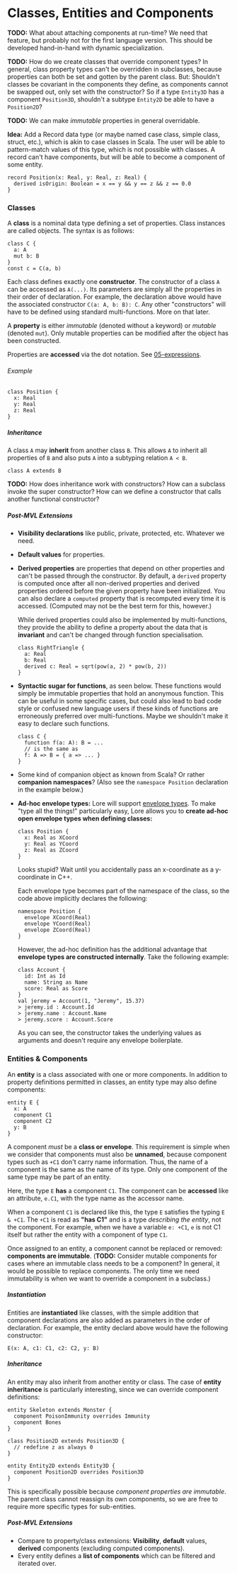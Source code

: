 # Classes, Entities and Components

**TODO:** What about attaching components at run-time? We need that feature, but probably not for the first language version. This should be developed hand-in-hand with dynamic specialization.

**TODO:** How do we create classes that override component types? In general, class property types can't be overridden in subclasses, because properties can both be set and gotten by the parent class. But: Shouldn't classes be covariant in the components they define, as components cannot be swapped out, only set with the constructor? So if a type `Entity3D` has a component `Position3D`, shouldn't a subtype `Entity2D` be able to have a `Position2D`?

**TODO:** We can make *immutable* properties in general overridable.

**Idea:** Add a Record data type (or maybe named case class, simple class, struct, etc.), which is akin to case classes in Scala. The user will be able to pattern-match values of this type, which is not possible with classes. A record can't have components, but will be able to become a component of some entity.

```
record Position(x: Real, y: Real, z: Real) {
  derived isOrigin: Boolean = x == y && y == z && z == 0.0
}
```






### Classes

A **class** is a nominal data type defining a set of properties. Class instances are called objects. The syntax is as follows:

```
class C {
  a: A
  mut b: B
}
const c = C(a, b)
```

Each class defines exactly one **constructor**. The constructor of a class `A` can be accessed as `A(...)`. Its parameters are simply all the properties in their order of declaration. For example, the declaration above would have the associated constructor `C(a: A, b: B): C`. Any other "constructors" will have to be defined using standard multi-functions. More on that later.

A **property** is either *immutable* (denoted without a keyword) or *mutable* (denoted `mut`). Only mutable properties can be modified after the object has been constructed.

Properties are **accessed** via the dot notation. See [05-expressions](05-expressions.md).

###### Example

```
class Position {
  x: Real
  y: Real
  z: Real
}
```

##### Inheritance

A class `A` may **inherit** from another class `B`. This allows `A` to inherit all properties of `B` and also puts `A` into a subtyping relation `A < B`.

```
class A extends B
```

**TODO:** How does inheritance work with constructors? How can a subclass invoke the super constructor? How can we define a constructor that calls another functional constructor?

##### Post-MVL Extensions

- **Visibility declarations** like public, private, protected, etc. Whatever we need.

- **Default values** for properties.

- **Derived properties** are properties that depend on other properties and can't be passed through the constructor. By default, a `derived` property is computed once after all non-derived properties and derived properties ordered before the given property have been initialized. You can also declare a `computed` property that is recomputed every time it is accessed. (Computed may not be the best term for this, however.)

  While derived properties could also be implemented by multi-functions, they provide the ability to define a property about the data that is **invariant** and can't be changed through function specialisation.

  ```
  class RightTriangle {
    a: Real
    b: Real
    derived c: Real = sqrt(pow(a, 2) * pow(b, 2))
  }
  ```

- **Syntactic sugar for functions**, as seen below. These functions would simply be immutable properties that hold an anonymous function. This can be useful in some specific cases, but could also lead to bad code style or confused new language users if these kinds of functions are erroneously preferred over multi-functions. Maybe we shouldn't make it easy to declare such functions.

  ```
  class C {
    function f(a: A): B = ...
    // is the same as
    f: A => B = { a => ... }
  }
  ```

- Some kind of companion object as known from Scala? Or rather **companion namespaces**? (Also see the `namespace Position` declaration in the example below.)

- **Ad-hoc envelope types:** Lore will support [envelope types](types.md). To make "type all the things!" particularly easy, Lore allows you to **create ad-hoc open envelope types when defining classes:**

  ```
  class Position {
    x: Real as XCoord
    y: Real as YCoord
    z: Real as ZCoord
  }
  ```

  Looks stupid? Wait until you accidentally pass an x-coordinate as a y-coordinate in C++.

  Each envelope type becomes part of the namespace of the class, so the code above implicitly declares the following:

  ```
  namespace Position {
    envelope XCoord(Real)
    envelope YCoord(Real)
    envelope ZCoord(Real)
  }
  ```

  However, the ad-hoc definition has the additional advantage that **envelope types are constructed internally**. Take the following example:

  ```
  class Account {
    id: Int as Id
    name: String as Name
    score: Real as Score
  }
  val jeremy = Account(1, "Jeremy", 15.37)
  > jeremy.id : Account.Id
  > jeremy.name : Account.Name
  > jeremy.score : Account.Score
  ```

  As you can see, the constructor takes the underlying values as arguments and doesn't require any envelope boilerplate.



### Entities & Components

An **entity** is a class associated with one or more components. In addition to property definitions permitted in classes, an entity type may also define components:

```
entity E {
  x: A
  component C1
  component C2
  y: B
}
```

A component *must* be a **class or envelope**. This requirement is simple when we consider that components must also be **unnamed**, because component types such as `+C1` don't carry name information. Thus, the name of a component is the same as the name of its type. Only one component of the same type may be part of an entity.

Here, the type `E` **has** a component `C1`. The component can be **accessed** like an attribute, `e.C1`, with the type name as the accessor name. 

When a component `C1` is declared like this, the type `E` satisfies the typing `E & +C1`. The `+C1` is read as **"has C1"** and is a type *describing the entity*, not the component. For example, when we have a variable `e: +C1`, `e` is not C1 itself but rather the entity with a component of type `C1`.

Once assigned to an entity, a component cannot be replaced or removed: **components are immutable**. (**TODO:** Consider mutable components for cases where an immutable class needs to be a component? In general, it would be possible to replace components. The only time we need immutability is when we want to override a component in a subclass.)

##### Instantiation

Entities are **instantiated** like classes, with the simple addition that component declarations are also added as parameters in the order of declaration. For example, the entity declard above would have the following constructor:

```
E(x: A, c1: C1, c2: C2, y: B)
```

##### Inheritance

An entity may also inherit from another entity or class. The case of **entity inheritance** is particularly interesting, since we can override component definitions:

```
entity Skeleton extends Monster {
  component PoisonImmunity overrides Immunity
  component Bones
}

class Position2D extends Position3D {
  // redefine z as always 0
}

entity Entity2D extends Entity3D {
  component Position2D overrides Position3D
}
```

This is specifically possible because *component properties are immutable*. The parent class cannot reassign its own components, so we are free to require more specific types for sub-entities.
##### Post-MVL Extensions

- Compare to property/class extensions: **Visibility**, **default** values, **derived** components (excluding computed components).
- Every entity defines a **list of components** which can be filtered and iterated over.



